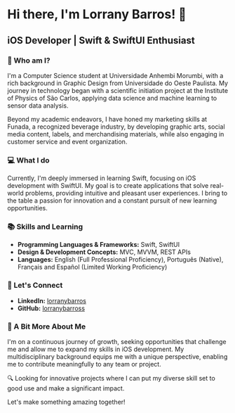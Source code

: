 # Hi there, I'm Lorrany Barros! 👋

## iOS Developer | Swift & SwiftUI Enthusiast

### 🌱 Who am I?
I'm a Computer Science student at Universidade Anhembi Morumbi, with a rich background in Graphic Design from Universidade do Oeste Paulista. My journey in technology began with a scientific initiation project at the Institute of Physics of São Carlos, applying data science and machine learning to sensor data analysis.

Beyond my academic endeavors, I have honed my marketing skills at Funada, a recognized beverage industry, by developing graphic arts, social media content, labels, and merchandising materials, while also engaging in customer service and event organization.

### 💻 What I do
Currently, I'm deeply immersed in learning Swift, focusing on iOS development with SwiftUI. My goal is to create applications that solve real-world problems, providing intuitive and pleasant user experiences. I bring to the table a passion for innovation and a constant pursuit of new learning opportunities.

### 📚 Skills and Learning
- **Programming Languages & Frameworks:** Swift, SwiftUI
- **Design & Development Concepts:** MVC, MVVM, REST APIs
- **Languages:** English (Full Professional Proficiency), Português (Native), Français and Español (Limited Working Proficiency)

### 🤝 Let's Connect
- **LinkedIn:** [lorranybarros](https://www.linkedin.com/in/lorranybarros)
- **GitHub:** [lorranybarross](https://github.com/lorranybarross)

### 🌟 A Bit More About Me
I'm on a continuous journey of growth, seeking opportunities that challenge me and allow me to expand my skills in iOS development. My multidisciplinary background equips me with a unique perspective, enabling me to contribute meaningfully to any team or project.

🔍 Looking for innovative projects where I can put my diverse skill set to good use and make a significant impact.

Let's make something amazing together!
